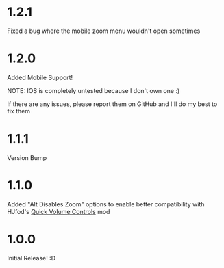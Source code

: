 # 1.2.1
Fixed a bug where the mobile zoom menu wouldn't open sometimes

# 1.2.0
Added Mobile Support!

NOTE: IOS is completely untested because I don't own one :)

If there are any issues, please report them on GitHub and I'll do my best to fix them

# 1.1.1
Version Bump

# 1.1.0
Added "Alt Disables Zoom" options to enable better compatibility with HJfod's [Quick Volume Controls](https://github.com/HJfod/volume-scroll-wheel) mod

# 1.0.0
Initial Release! :D